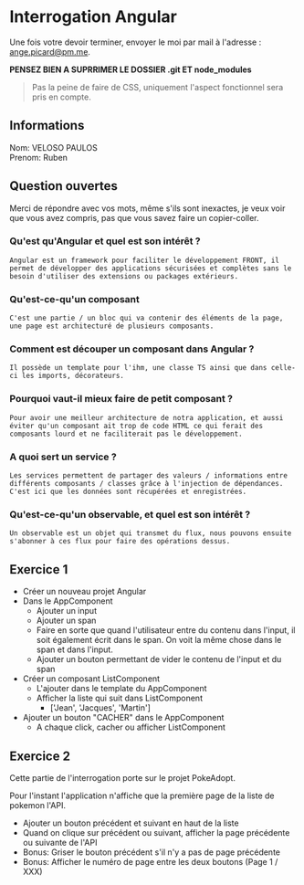 # Interrogation Angular

Une fois votre devoir terminer, envoyer le moi par mail à l'adresse : ange.picard@pm.me.

**PENSEZ BIEN A SUPRRIMER LE DOSSIER .git ET node_modules**

> Pas la peine de faire de CSS, uniquement l'aspect fonctionnel sera pris en compte.

## Informations

Nom:   VELOSO PAULOS  
Prenom:  Ruben

## Question ouvertes

Merci de répondre avec vos mots, même s'ils sont inexactes, je veux voir que vous avez compris, pas que vous savez faire un copier-coller.

### Qu'est qu'Angular et quel est son intérêt ?

```
Angular est un framework pour faciliter le développement FRONT, il permet de développer des applications sécurisées et complètes sans le besoin d'utiliser des extensions ou packages extérieurs.
```

### Qu'est-ce-qu'un composant

```
C'est une partie / un bloc qui va contenir des éléments de la page, une page est architecturé de plusieurs composants.
```

### Comment est découper un composant dans Angular ?

```
Il possède un template pour l'ihm, une classe TS ainsi que dans celle-ci les imports, décorateurs.
```

### Pourquoi vaut-il mieux faire de petit composant ?

```
Pour avoir une meilleur architecture de notra application, et aussi éviter qu'un composant ait trop de code HTML ce qui ferait des composants lourd et ne faciliterait pas le développement. 
```

### A quoi sert un service ?

```
Les services permettent de partager des valeurs / informations entre différents composants / classes grâce à l'injection de dépendances. C'est ici que les données sont récupérées et enregistrées.
```

### Qu'est-ce-qu'un observable, et quel est son intérêt ?

```
Un observable est un objet qui transmet du flux, nous pouvons ensuite s'abonner à ces flux pour faire des opérations dessus.

```

## Exercice 1

- Créer un nouveau projet Angular
- Dans le AppComponent
    - Ajouter un input
    - Ajouter un span
    - Faire en sorte que quand l'utilisateur entre du contenu dans l'input, il soit également écrit dans le span. On voit la même chose dans le span et dans l'input.
    - Ajouter un bouton permettant de vider le contenu de l'input et du span
- Créer un composant ListComponent
    - L'ajouter dans le template du AppComponent
    - Afficher la liste qui suit dans ListComponent
        - ['Jean', 'Jacques', 'Martin']
- Ajouter un bouton "CACHER" dans le AppComponent
    - A chaque click, cacher ou afficher ListComponent

## Exercice 2

Cette partie de l'interrogation porte sur le projet PokeAdopt.

Pour l'instant l'application n'affiche que la première page de la liste de pokemon l'API.

- Ajouter un bouton précédent et suivant en haut de la liste
- Quand on clique sur précédent ou suivant, afficher la page précédente ou suivante de l'API
- Bonus: Griser le bouton précédent s'il n'y a pas de page précédente
- Bonus: Afficher le numéro de page entre les deux boutons (Page 1 / XXX)
